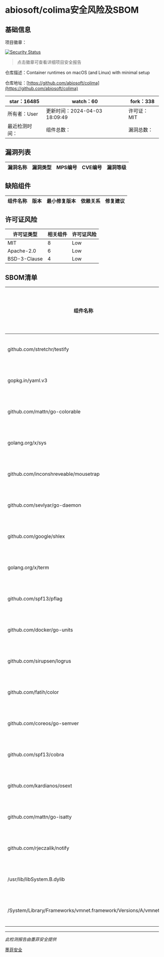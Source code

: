 # abiosoft/colima安全风险及SBOM

## 基础信息

项目徽章：

[![Security Status](https://www.murphysec.com/platform3/v31/badge/1775592222156775424.svg)](https://www.murphysec.com/console/report/1771252751005577216/1775592222156775424)

> 点击徽章可查看详细项目安全报告

仓库描述：Container runtimes on macOS (and Linux) with minimal setup

仓库地址：[https://github.com/abiosoft/colima](https://github.com/abiosoft/colima)

| star：16485 | watch：60 | fork：338 |
| ----------- | -------------- | ------------ |
| 所有者：User | 更新时间：2024-04-03 18:09:49 | 许可证：MIT |
| 最近检测时间： | 组件总数： | 漏洞总数： |




## 漏洞列表

| 漏洞名称 | 漏洞类型 | MPS编号 | CVE编号 | 漏洞等级 |
| ------- | ------ | ------- | ------ | ----- |





## 缺陷组件

| 组件名称 | 版本 | 最小修复版本 | 依赖关系 | 修复建议 |
| -------- | ---- | ------------ | -------- | -------- |





## 许可证风险

| 许可证类型 | 相关组件 | 许可证风险 |
| ---------- | -------- | ---------- |
|MIT|8|Low|
|Apache-2.0|6|Low|
|BSD-3-Clause|4|Low|




## SBOM清单

| 组件名称 | 组件版本 | 是否直接依赖 | 仓库 |
| -------- | -------- | ------------ | ---- |
|github.com/stretchr/testify|v1.8.4|间接依赖|go|
|gopkg.in/yaml.v3|v3.0.1|直接依赖|go|
|github.com/mattn/go-colorable|v0.1.13|间接依赖|go|
|golang.org/x/sys|v0.18.0|间接依赖|go|
|github.com/inconshreveable/mousetrap|v1.1.0|间接依赖|go|
|github.com/sevlyar/go-daemon|v0.1.6|直接依赖|go|
|github.com/google/shlex|v0.0.0-20191202100458-e7afc7fbc510|直接依赖|go|
|golang.org/x/term|v0.18.0|直接依赖|go|
|github.com/spf13/pflag|v1.0.5|间接依赖|go|
|github.com/docker/go-units|v0.5.0|直接依赖|go|
|github.com/sirupsen/logrus|v1.9.3|直接依赖|go|
|github.com/fatih/color|v1.16.0|直接依赖|go|
|github.com/coreos/go-semver|v0.3.1|直接依赖|go|
|github.com/spf13/cobra|v1.8.0|直接依赖|go|
|github.com/kardianos/osext|v0.0.0-20190222173326-2bc1f35cddc0|间接依赖|go|
|github.com/mattn/go-isatty|v0.0.20|间接依赖|go|
|github.com/rjeczalik/notify|v0.9.3|直接依赖|go|
|/usr/lib/libSystem.B.dylib||间接依赖||
|/System/Library/Frameworks/vmnet.framework/Versions/A/vmnet||间接依赖||


------

*此检测报告由墨菲安全提供*

[墨菲安全](www.murphysec.com)